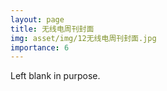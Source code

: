 ```yaml
---
layout: page
title: 无线电周刊封面
img: asset/img/12无线电周刊封面.jpg
importance: 6
---
```


Left blank in purpose.
